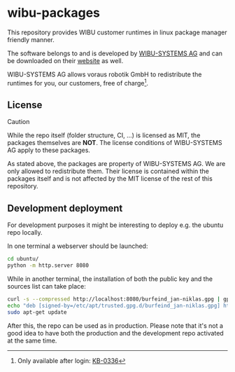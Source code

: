 # wibu-packages

This repository provides WIBU customer runtimes in linux package manager friendly manner.

The software belongs to and is developed by [WIBU-SYSTEMS AG](https://www.wibu.com) and can be downloaded on their
[website](https://www.wibu.com/de/support/anwendersoftware/anwendersoftware.html) as well.

WIBU-SYSTEMS AG allows voraus robotik GmbH to redistribute the runtimes for you,
our customers, free of charge[^KB-0336].

## License

> [!CAUTION]
> While the repo itself (folder structure, CI, ...) is licensed as MIT, the packages themselves are **NOT**.
> The license conditions of WIBU-SYSTEMS AG apply to these packages.

As stated above, the packages are property of WIBU-SYSTEMS AG. We are only allowed to redistribute them.
Their license is contained within the packages itself and is not affected by the MIT license of the rest of this repository.

## Development deployment

For development purposes it might be interesting to deploy e.g. the ubuntu repo locally.

In one terminal a webserver should be launched:

```bash
cd ubuntu/
python -m http.server 8080
```

While in another terminal, the installation of both the public key and the sources list can take place:

```bash
curl -s --compressed http://localhost:8080/burfeind_jan-niklas.gpg | gpg --dearmor | sudo tee /etc/apt/trusted.gpg.d/burfeind_jan-niklas.gpg
echo "deb [signed-by=/etc/apt/trusted.gpg.d/burfeind_jan-niklas.gpg] http://localhost:8080 ./" | sudo tee /etc/apt/sources.list.d/localrepo.list
sudo apt-get update
```

After this, the repo can be used as in production.
Please note that it's not a good idea to have both the production and the development repo
activated at the same time.



[^KB-0336]: Only available after login: [KB-0336](https://support.wibu.com/tas/public/ssp/content/detail/knowledgeitem?unid=92be2713-a2f8-42a8-a5b3-27a4e6873883)


